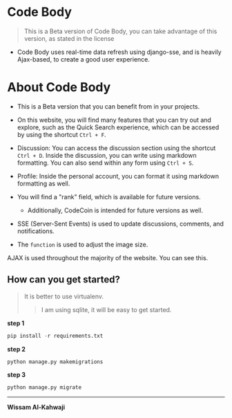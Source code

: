 # Code Body 
> This is a Beta version of Code Body, you can take advantage of this version, as stated in the license


- Code Body uses real-time data refresh using django-sse, and is heavily Ajax-based, to create a good user experience.

# About Code Body

- This is a Beta version that you can benefit from in your projects.

- On this website, you will find many features that you can try out and explore, such as the Quick Search experience, which can be accessed by using the shortcut `Ctrl + F`.

- Discussion: You can access the discussion section using the shortcut `Ctrl + D`. Inside the discussion, you can write using markdown formatting. You can also send within any form using `Ctrl + S`.

- Profile: Inside the personal account, you can format it using markdown formatting as well.

- You will find a "rank" field, which is available for future versions.
     - Additionally, CodeCoin is intended for future versions as well.

- SSE (Server-Sent Events) is used to update discussions, comments, and notifications.

- The `function` is used to adjust the image size.

AJAX is used throughout the majority of the website. You can see this.



## How can you get started?

> It is better to use virtualenv.
>> I am using sqlite, it will be easy to get started.

**step 1**

```python
pip install -r requirements.txt 
```
**step 2**
```python 
python manage.py makemigrations
```
**step 3**

```python 
python manage.py migrate
```
________
**Wissam Al-Kahwaji**
